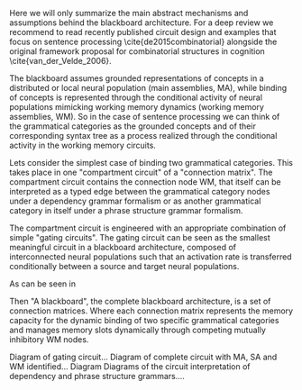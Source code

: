 Here we will only summarize the main abstract mechanisms and assumptions behind the blackboard architecture. For a deep review we recommend to read recently published circuit design and examples that focus on sentence processing \cite{de2015combinatorial} alongside the original framework proposal for combinatorial structures in cognition \cite{van_der_Velde_2006}.

The blackboard assumes grounded representations of concepts in a distributed or local neural population (main assemblies, MA), while binding of concepts is represented through the conditional activity of neural populations mimicking working memory dynamics (working memory assemblies, WM). So in the case of sentence processing we can think of the grammatical categories as the grounded concepts and of their corresponding syntax tree as a process realized through the conditional activity in the working memory circuits.

Lets consider the simplest case of binding two grammatical categories. This takes place in one "compartment circuit" of a "connection matrix". The compartment circuit contains the connection node WM, that itself can be interpreted as a typed edge between the grammatical category nodes under a dependency grammar formalism or as another grammatical category in itself under a phrase structure grammar formalism.

The compartment circuit is engineered with an appropriate combination of simple "gating circuits". The gating circuit can be seen as the smallest meaningful circuit in a blackboard architecture, composed of interconnected neural populations such that an activation rate is transferred conditionally between a source and target neural populations.

As can be seen in 

Then "A blackboard", the complete blackboard architecture, is a set of connection matrices. Where each connection matrix represents the memory capacity for the dynamic binding of two specific grammatical categories and manages memory slots dynamically through competing mutually inhibitory WM nodes.

Diagram of gating circuit...
Diagram of complete circuit with MA, SA and WM identified...
Diagram 
Diagrams of the circuit interpretation of dependency and phrase structure grammars....
